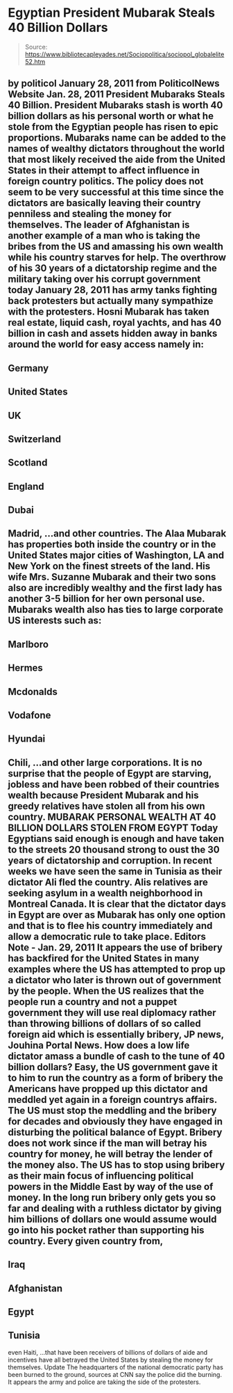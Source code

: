 # Egyptian President Mubarak Steals 40 Billion Dollars

> Source: https://www.bibliotecapleyades.net/Sociopolitica/sociopol_globalelite52.htm

by politicol
January 28, 2011
from
PoliticolNews Website
Jan. 28, 2011
President Mubaraks Steals 40 Billion.
President Mubaraks stash is
worth 40 billion dollars as his personal
worth or what he stole from the Egyptian people has risen to epic
proportions. Mubaraks name can be added to the names of wealthy dictators
throughout the world that most likely received the aide from the United
States in their attempt to affect influence in foreign country politics.
The policy does not seem to be very successful
at this time since the dictators are basically leaving their country
penniless and stealing the money for themselves. The leader of Afghanistan
is another example of a man who is taking the bribes from the US and
amassing his own wealth while his country starves for help.
The overthrow of his 30 years of a dictatorship regime and the military
taking over his corrupt government today January 28, 2011 has army tanks
fighting back protesters but actually many sympathize with the protesters.
Hosni Mubarak has taken real estate, liquid cash, royal yachts, and has 40
billion in cash and assets hidden away in banks around the world for easy
access namely in:
-
Germany
-
United States
-
UK
-
Switzerland
-
Scotland
-
England
-
Dubai
-
Madrid,
...and other countries.
The Alaa Mubarak has properties both inside the
country or in the United States major cities of Washington, LA and New York
on the finest streets of the land. His wife Mrs. Suzanne Mubarak and
their two sons also are incredibly wealthy and the first lady has another
3-5 billion for her own personal use.
Mubaraks wealth also has ties to large
corporate US interests such as:
-
Marlboro
-
Hermes
-
Mcdonalds
-
Vodafone
-
Hyundai
-
Chili,
...and other large corporations.
It is no surprise that the people of Egypt are
starving, jobless and have been robbed of their countries wealth because
President Mubarak and his greedy relatives have stolen all from his own
country.
MUBARAK PERSONAL WEALTH
AT 40 BILLION DOLLARS STOLEN
FROM EGYPT
Today Egyptians said enough is enough and have
taken to the streets 20 thousand strong to oust the 30 years of dictatorship
and corruption. In recent weeks we have seen the same in Tunisia as their
dictator Ali fled the country.
Alis relatives are seeking asylum in a wealth
neighborhood in Montreal Canada.
It is clear that the dictator days in Egypt are over as Mubarak has only one
option and that is to flee his country immediately and allow a democratic
rule to take place.
Editors Note - Jan. 29, 2011
It appears the use of bribery has backfired for
the United States in many examples where the US has attempted to prop up a
dictator who later is thrown out of government by the people.
When the US realizes that the people run a
country and not a puppet government they will use real diplomacy rather than
throwing billions of dollars of so called foreign aid which is essentially
bribery,
JP news, Jouhina Portal News.
How does a low life dictator amass a bundle of cash to the tune of 40
billion dollars? Easy, the US government gave it to him to run the country
as a form of bribery the Americans have propped up this dictator and meddled
yet again in a foreign countrys affairs.
The US must stop the meddling and the bribery
for decades and obviously they have engaged in disturbing the political
balance of Egypt. Bribery does not work since if the man will betray his
country for money, he will betray the lender of the money also. The US has
to stop using bribery as their main focus of influencing political powers in
the Middle East by way of the use of money.
In the long run bribery only gets you so far and
dealing with a ruthless dictator by giving him billions of dollars one would
assume would go into his pocket rather than supporting his country.
Every given country from,
-
Iraq
-
Afghanistan
-
Egypt
-
Tunisia
-
even Haiti,
...that have been receivers of billions of
dollars of aide and incentives have all betrayed the United States by
stealing the money for themselves.
Update
The headquarters of the national democratic
party has been burned to the ground, sources at CNN say the police did the
burning. It appears the army and police are taking the side of the
protesters.
